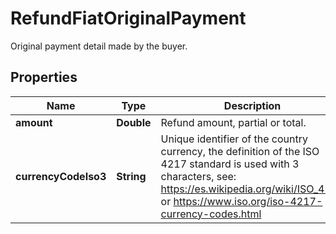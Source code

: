 

# RefundFiatOriginalPayment

Original payment detail made by the buyer.

## Properties

| Name | Type | Description | Notes |
|------------ | ------------- | ------------- | -------------|
|**amount** | **Double** | Refund amount, partial or total. |  |
|**currencyCodeIso3** | **String** | Unique identifier of the country currency, the definition of the ISO 4217 standard is used with 3 characters, see: https://es.wikipedia.org/wiki/ISO_4217 or https://www.iso.org/iso-4217-currency-codes.html |  [optional] |



